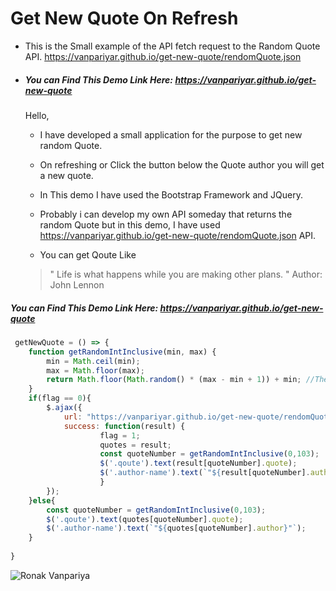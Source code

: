 # Get New Quote On Refresh
- This is the Small example of the API fetch request to the Random Quote API. https://vanpariyar.github.io/get-new-quote/rendomQuote.json
- ##### You can Find This Demo Link Here: https://vanpariyar.github.io/get-new-quote

    Hello,
  - I have developed a small application for the purpose to get new random Quote.
  - On refreshing or Click the button below the Quote author you will get a new quote.
  - In This demo I have used the Bootstrap Framework and JQuery. 
  
  - Probably i can develop my own API someday that returns the random Quote but in this demo, I have used https://vanpariyar.github.io/get-new-quote/rendomQuote.json API.
  - You can get Qoute Like
  
  
  >" Life is what happens while you are making other plans. "
  >Author: John Lennon
  
  

##### You can Find This Demo Link Here: https://vanpariyar.github.io/get-new-quote



```javascript
 getNewQuote = () => {
	function getRandomIntInclusive(min, max) {
		min = Math.ceil(min);
		max = Math.floor(max);
		return Math.floor(Math.random() * (max - min + 1)) + min; //The maximum is inclusive and the minimum is inclusive 
	}
	if(flag == 0){
		$.ajax({
			url: "https://vanpariyar.github.io/get-new-quote/rendomQuote.json",               
			success: function(result) {
					flag = 1; 
					quotes = result;
					const quoteNumber = getRandomIntInclusive(0,103);
					$('.qoute').text(result[quoteNumber].quote);
					$('.author-name').text(`"${result[quoteNumber].author}"`);
					}	    	    
		}); 
	}else{
		const quoteNumber = getRandomIntInclusive(0,103);
		$('.qoute').text(quotes[quoteNumber].quote);
		$('.author-name').text(`"${quotes[quoteNumber].author}"`);
	}
	
}
```
![Ronak Vanpariya](https://user-images.githubusercontent.com/26689210/69729748-e24b6500-114c-11ea-919c-756004c3f6c6.png)
